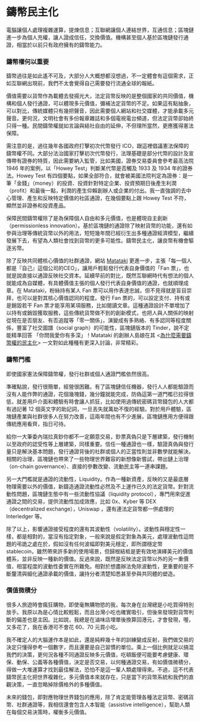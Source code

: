 # 鑄幣民主化

電腦讓個人處理複雜運算，提煉信息；互聯網讓個人連結世界，互通信息；區塊鏈進一步為個人充權，讓人證成信任，交換價值。機構甚至個人基於區塊鏈發行通證，相當於以前只有政府擁有的鑄幣能力。

### 鑄幣權何以重要

鑄幣過往是如此遙不可及，大部分人大概想都沒想過，不一定體會有這個需求，正如互聯網出現前，我們不太會覺得自己需要發行流通全球的報紙。

價值需要以貨幣作為載體去發揚光大，法定貨幣反映的是整個國家的共同價值，機構和個人發行通證，可以體現多元價值，彌補法定貨幣的不足。如果這有點抽象，可以對比，傳統媒體只有幾把聲音，因此需要個人網站和社交媒體，才能承載多元聲音。更何況，文明社會有多份報章雜誌和多個電視電台頻道，但法定貨幣卻始終只得一種。民間鑄幣權就如言論與結社自由的延伸，不但理所當然，更應獲得憲法保障。

需注意的是，過往幾年各國政府打擊初次代幣發行 ICO，跟這裡倡議憲法保障的鑄幣權不同。大部分法治國家打擊初次代幣發行，法理基礎是部分代幣的設計及宣傳帶有證券的特質，因此需要納入監管，比如美國，證券交易委員會參考最高法院 1946 年的案例，以「Howey Test」判斷某代幣是否觸及 1933 及 1934 年的證券法。Howey Test 有四個要點，如果全部符合，就會被美國法院判定為證券：是一筆「金錢」（money）的投資、投資針對特定企業、投資預期日後產生利潤（profit）和最後一點，利潤的產生仰賴創辦人或企業的付出。我一直強調的去中心管理、產生和反映特定價值的社區通證，在幾個要點上跟 Howey Test 不符，顯然並非證券和投資產品。

保障民間鑄幣權除了是為保障個人自由和多元價值，也是體現自主創新（permissionless innovation）。基於區塊鏈的通證除了映射貨幣的功能，還有如參與治理等傳統貨幣以外的用法，短短幾年間已經衍生出多種通證經濟模型，繼續發展下去，有望為人類社會找到貨幣的更多可能性。鑄幣民主化，讓良幣有機會驅逐劣幣。

除了反映共同體核心價值的社群通證，網站 [Matataki](https://www.matataki.io/) 更進一步，主張「每一個人都是『自己』這個公司的CEO」，讓用戶輕鬆發行代表自身價值的「Fan 票」，也就是說直接以通證反映社交資本。延續早前的對比，既然互聯網時代有想法的個人就能成為自媒體，有具體價值主張的個人發行代表自身價值的通證，也就順理成章。在 Matataki，粉絲持有某人 Fan 票可以用作表達忠誠，但不見得就是盲目崇拜，也可以是對其核心價值認同的程度。發行 Fan 票的，可以設定支付、持有或是銷毀若干 Fan 票才能享用某項服務，比如閱讀文章。這種通證設計不單增加了以持有或銷毀獲取服務，這些傳統貨幣做不到的創新模式，也把人與人關係的映射從現在是否朋友、有否追蹤等「零一關係」，演變成有多熟絡、有多認同等程度關係，豐富了社交圖譜（social graph）的可能性，區塊鏈版本的 Tinder，說不定能精準回答 「你問我愛你有多深」！Matataki 的創辦人島娘在其 &lt;[為什麼需要鑄幣權的民主化](https://matters.news/@lychees67/%E7%82%BA%E4%BB%80%E9%BA%BC%E9%9C%80%E8%A6%81%E9%91%84%E5%B9%A3%E6%AC%8A%E7%9A%84%E6%B0%91%E4%B8%BB%E5%8C%96-zdpuAmSZwC6Wa2hc2TdDY2iJPMnQ6iwXkLv32W1RzVLgEvd1d)&gt; 一文對如此種種有更深入討論，非常精彩。

### 鑄幣門檻

即使國家憲法保障鑄幣權，發行社群或個人通證門檻依然很高。

準確點說，發行很簡單，經營很困難。有了區塊鏈信任機器，發行人人都能驗證而沒有人能作弊的通證，花個幾塊錢，幾分鐘就能完成，防偽這第一道門檻已拉得很低，就差用戶介面和體驗有時會讓人抓狂，比如使用過傳統密碼貨幣錢包的人大都有過記著 12 個英文字的助記詞，一旦丟失就萬劫不復的經驗。對於用戶體驗，區塊鏈產業與社群很多人在努力改善，這兩年間也有不少進展，區塊鏈應用方便得跟傳統應用看齊，指日可待。

給你一大筆委內瑞拉真鈔你都不一定願意交易，鈔票真偽只是下層建築，發行機制以至政府的認受性等上層建築，同樣重要。信任一種通證也一樣，驗證真偽與發行量只是解決基本問題，發行通證背後的社群或個人的正當性則並非數學就能解決。相關的治理，區塊鏈也帶來了一些物理世界難容的新想像新嘗試，帶出鏈上治理（on-chain governance）、直接的參數改變、流動民主等一連串課題。

另一大門檻就是通證的流動性，Liquidity。作為一種新資產，反映的又是最底層物理需要以外的價值，新鑄造通證流動性必然及不上運作已久的法定貨幣。針對流動性問題，區塊鏈生態中有一些流動性協議（liquidity protocol），專門用來促進通證之間的交易，提供流動性加成效應，比如 0x、Kyber 等 DEX（decentralized exchange），Uniswap ，還有連法定貨幣都一併處理的 Interledger 等。

除了以上，影響通證接受程度的還有其波動性（volatility）。波動性與穩定性一樣，都是相對的，當沒有指定對象，一般來說是假定對象為美元，處理波動性這問題的弔詭之處在於，假如沒有任何波幅即對美元穩定，即所謂穩定幣 stablecoin，雖然帶來許多新的使用場景，但歸根結柢是更有效地演繹美元的價值體系，並非反映一種新的價值。反過來說，既然是反映法定貨幣以外的另一重價值，相當程度的波動性委實在所難免。相對於想盡辦法免除波動性，更重要的是不斷釐清與細化通證承載的價值，讓持分者清楚知悉甚至參與共同體的塑造。

### **價值微積分**

很多人旅遊時會瘋狂購物，即使毫無購物慾的我，每次身在台灣總是小吃買得特別放手。我原以為是心情比較輕鬆，而且台灣小吃也確實吸引，但後來發現對貨幣判斷的偏差也是主因。比如說，我總是在滷味店埋單後換算回港元，才會發現，喔，又多花了，我在香港可不會花 60、70 元買小吃。

我不確定人的大腦運作本是如此，還是純粹幾十年的訓練變成反射，我們做交易的決定只懂得參考一個數字，而且還要是自己習慣的單位。乘上一個比例就足以搞混我們的決策，更何況各種不同通證反映多元價值，吃頓飯便可能要考慮健康、環保、動保、公義等各種價值，決定是否交易，以何種通證交易，有如價值微積分，得做一大堆運算才找到最佳解法，恐怕不是這一輩人類處理得來。不過，這不代表鑄幣民主化把世界複雜化，多元價值本來就存在，只是當下的貨幣系統和我們的直觀決策，一直忽略掉除價格外的多種價值。

未來的錢包，即對應物理世界錢包的應用，除了肯定能管理各種法定貨幣、密碼貨幣、社群通證等，我相信還會包含人本智能（assistive intelligence），幫助人類在每個交易決策時，權衡多元價值。



